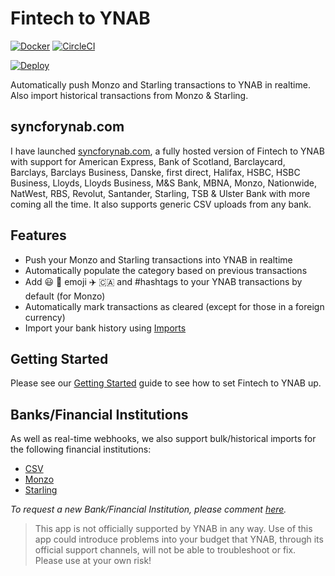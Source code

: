 # Fintech to YNAB

[![Docker](https://img.shields.io/docker/build/fintechtoynab/fintech-to-ynab.svg)](https://hub.docker.com/r/fintechtoynab/fintech-to-ynab)
[![CircleCI](https://circleci.com/gh/fintech-to-ynab/fintech-to-ynab.svg?style=svg)](https://circleci.com/gh/fintech-to-ynab/fintech-to-ynab)

[![Deploy](https://www.herokucdn.com/deploy/button.svg)](https://heroku.com/deploy?template=https://github.com/fintech-to-ynab/fintech-to-ynab)

Automatically push Monzo and Starling transactions to YNAB in realtime. Also import historical transactions from Monzo & Starling.

## syncforynab.com

I have launched [syncforynab.com](https://syncforynab.com), a fully hosted version of Fintech to YNAB with support for American Express, Bank of Scotland, Barclaycard, Barclays, Barclays Business, Danske, first direct, Halifax, HSBC, HSBC Business, Lloyds, Lloyds Business, M&S Bank, MBNA, Monzo, Nationwide, NatWest, RBS, Revolut, Santander, Starling, TSB & Ulster Bank with more coming all the time. It also supports generic CSV uploads from any bank.

## Features
  - Push your Monzo and Starling transactions into YNAB in realtime
  - Automatically populate the category based on previous transactions
  - Add 😃 🍏 emoji ✈️ 🇨🇦 and #hashtags to your YNAB transactions by default (for Monzo)
  - Automatically mark transactions as cleared (except for those in a foreign currency)
  - Import your bank history using [Imports](#imports)

## Getting Started

Please see our [Getting Started](https://github.com/fintech-to-ynab/fintech-to-ynab/wiki/Getting-Started) guide to see how to set Fintech to YNAB up.

## Banks/Financial Institutions

As well as real-time webhooks, we also support bulk/historical imports for the following financial institutions:

- [CSV](https://github.com/fintech-to-ynab/fintech-to-ynab/wiki/Import:-CSV)
- [Monzo](https://github.com/fintech-to-ynab/fintech-to-ynab/wiki/import:-Monzo)
- [Starling](https://github.com/fintech-to-ynab/fintech-to-ynab/wiki/import:-Starling-Bank)

*To request a new Bank/Financial Institution, please comment [here](https://github.com/fintech-to-ynab/fintech-to-ynab/issues/73).*

> This app is not officially supported by YNAB in any way. Use of this app could introduce problems into your budget that YNAB, through its official support channels, will not be able to troubleshoot or fix. Please use at your own risk!

